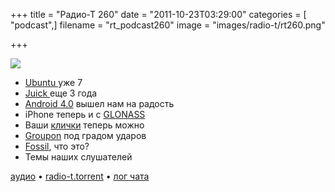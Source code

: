 +++
title = "Радио-Т 260"
date = "2011-10-23T03:29:00"
categories = [ "podcast",]
filename = "rt_podcast260"
image = "images/radio-t/rt260.png"

+++

![](https://radio-t.com/images/radio-t/rt260.png)

- [Ubuntu ](http://habrahabr.ru/blogs/ubuntu/130841/)уже 7
- [Juick ](http://juick.com/juick/1590719)еще 3 года
- [Android 4.0](http://techcrunch.com/2011/10/19/in-depth-hands-on-video-galaxy-nexus-and-ice-cream-sandwich-android-4-0/) вышел нам на радость
- iPhone теперь и с [GLONASS](http://thenextweb.com/apple/2011/10/19/apple-sneaks-in-glonass-location-support-on-iphone-4s)
- Ваши [клички](http://habrahabr.ru/blogs/social_networks/130898/) теперь можно
- [Groupon](http://www.businessinsider.com/groupons-fall-to-earth-swifter-than-its-fast-rise-2011-10) под градом ударов
- [Fossil](http://www.fossil-scm.org/index.html/doc/trunk/www/qandc.wiki), что это?
- Темы наших слушателей

[аудио](https://archive.rucast.net/radio-t/media/rt_podcast260.mp3) • [radio-t.torrent](http://www.radio-t.com/torrents/rt_podcast260.mp3.torrent) • [лог чата](http://chat.radio-t.com/logs/radio-t-260.html)<audio src="https://archive.rucast.net/radio-t/media/rt_podcast260.mp3" preload="none"></audio>
